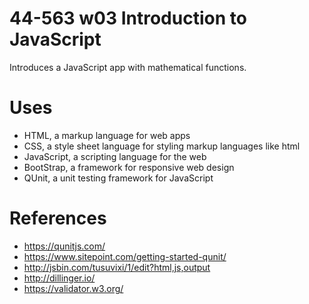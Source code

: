 # 44-563 w03 Introduction to JavaScript

Introduces a JavaScript app with mathematical functions. 

# Uses

- HTML, a markup language for web apps
- CSS, a style sheet language for styling markup languages like html
- JavaScript, a scripting language for the web
- BootStrap, a framework for responsive web design
- QUnit, a unit testing framework for JavaScript

# References

- https://qunitjs.com/
- https://www.sitepoint.com/getting-started-qunit/
- http://jsbin.com/tusuvixi/1/edit?html,js,output
- http://dillinger.io/
- https://validator.w3.org/

